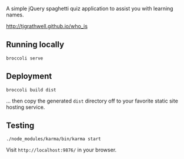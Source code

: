 A simple jQuery spaghetti quiz application to assist you with learning names.

http://tjgrathwell.github.io/who_is

## Running locally

`broccoli serve`

## Deployment

`broccoli build dist`

... then copy the generated `dist` directory off to your favorite static site hosting service.

## Testing

`./node_modules/karma/bin/karma start`

Visit `http://localhost:9876/` in your browser.
